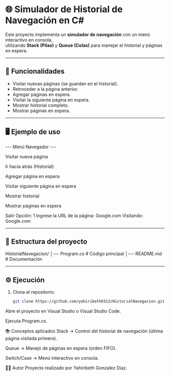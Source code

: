 # 🌐 Simulador de Historial de Navegación en C#

Este proyecto implementa un **simulador de navegación** con un menú interactivo en consola,  
utilizando **Stack (Pilas)** y **Queue (Colas)** para manejar el historial y páginas en espera.

---

## 🚀 Funcionalidades
- Visitar nuevas páginas (se guardan en el historial).
- Retroceder a la página anterior.
- Agregar páginas en espera.
- Visitar la siguiente página en espera.
- Mostrar historial completo.
- Mostrar páginas en espera.

---

## 🖥 Ejemplo de uso
--- Menú Navegador ---

Visitar nueva página

Ir hacia atrás (Historial)

Agregar página en espera

Visitar siguiente página en espera

Mostrar historial

Mostrar páginas en espera

Salir
Opción: 1
Ingrese la URL de la página: Google.com
Visitando: Google.com

---

## 📂 Estructura del proyecto
HistorialNavegacion/
│── Program.cs # Código principal
│── README.md # Documentación


---

## ⚙️ Ejecución
1. Clona el repositorio:
    ```bash
   git clone https://github.com/yahiribeth0313/HistorialNavegacion.git
Abre el proyecto en Visual Studio o Visual Studio Code.

Ejecuta Program.cs.

📚 Conceptos aplicados
Stack<T> → Control del historial de navegación (última página visitada primero).

Queue<T> → Manejo de páginas en espera (orden FIFO).

Switch/Case → Menú interactivo en consola.

👨‍💻 Autor
Proyecto realizado por Yahiribeth Gonzalez Diaz.

